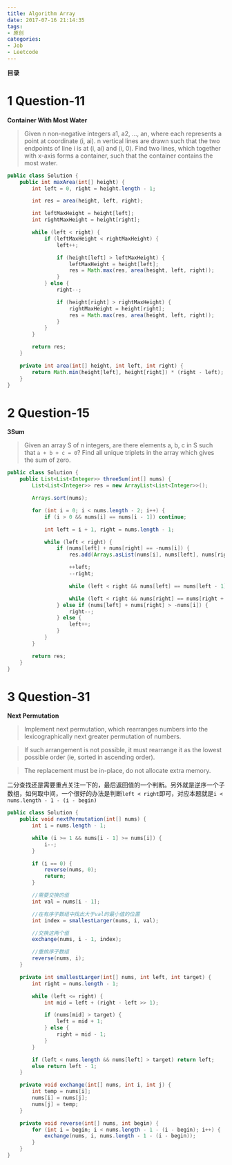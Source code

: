```yaml
---
title: Algorithm Array
date: 2017-07-16 21:14:35
tags:
- 原创
categories:
- Job
- Leetcode
---
```


__目录__

<!-- toc -->
<!--more-->

# 1 Question-11

__Container With Most Water__

> Given n non-negative integers a1, a2, ..., an, where each represents a point at coordinate (i, ai). n vertical lines are drawn such that the two endpoints of line i is at (i, ai) and (i, 0). Find two lines, which together with x-axis forms a container, such that the container contains the most water.

```Java
public class Solution {
    public int maxArea(int[] height) {
        int left = 0, right = height.length - 1;

        int res = area(height, left, right);

        int leftMaxHeight = height[left];
        int rightMaxHeight = height[right];

        while (left < right) {
            if (leftMaxHeight < rightMaxHeight) {
                left++;

                if (height[left] > leftMaxHeight) {
                    leftMaxHeight = height[left];
                    res = Math.max(res, area(height, left, right));
                }
            } else {
                right--;

                if (height[right] > rightMaxHeight) {
                    rightMaxHeight = height[right];
                    res = Math.max(res, area(height, left, right));
                }
            }
        }

        return res;
    }

    private int area(int[] height, int left, int right) {
        return Math.min(height[left], height[right]) * (right - left);
    }
}
```

# 2 Question-15

__3Sum__

> Given an array S of n integers, are there elements a, b, c in S such that `a + b + c = 0`? Find all unique triplets in the array which gives the sum of zero.

```Java
public class Solution {
    public List<List<Integer>> threeSum(int[] nums) {
        List<List<Integer>> res = new ArrayList<List<Integer>>();

        Arrays.sort(nums);

        for (int i = 0; i < nums.length - 2; i++) {
            if (i > 0 && nums[i] == nums[i - 1]) continue;

            int left = i + 1, right = nums.length - 1;

            while (left < right) {
                if (nums[left] + nums[right] == -nums[i]) {
                    res.add(Arrays.asList(nums[i], nums[left], nums[right]));

                    ++left;
                    --right;

                    while (left < right && nums[left] == nums[left - 1]) left++;

                    while (left < right && nums[right] == nums[right + 1]) right--;
                } else if (nums[left] + nums[right] > -nums[i]) {
                    right--;
                } else {
                    left++;
                }
            }
        }

        return res;
    }
}
```

# 3 Question-31

__Next Permutation__

> Implement next permutation, which rearranges numbers into the lexicographically next greater permutation of numbers.

> If such arrangement is not possible, it must rearrange it as the lowest possible order (ie, sorted in ascending order).

> The replacement must be in-place, do not allocate extra memory.

二分查找还是需要重点关注一下的，最后返回值的一个判断。另外就是逆序一个子数组，如何取中间，一个很好的办法是判断`left < right`即可，对应本题就是`i < nums.length - 1 - (i - begin)`

```Java
public class Solution {
    public void nextPermutation(int[] nums) {
        int i = nums.length - 1;

        while (i >= 1 && nums[i - 1] >= nums[i]) {
            i--;
        }

        if (i == 0) {
            reverse(nums, 0);
            return;
        }

        //需要交换的值
        int val = nums[i - 1];

        //在有序子数组中找出大于val的最小值的位置
        int index = smallestLarger(nums, i, val);

        //交换这两个值
        exchange(nums, i - 1, index);

        //重排序子数组
        reverse(nums, i);
    }

    private int smallestLarger(int[] nums, int left, int target) {
        int right = nums.length - 1;

        while (left <= right) {
            int mid = left + (right - left >> 1);

            if (nums[mid] > target) {
                left = mid + 1;
            } else {
                right = mid - 1;
            }
        }

        if (left < nums.length && nums[left] > target) return left;
        else return left - 1;
    }

    private void exchange(int[] nums, int i, int j) {
        int temp = nums[i];
        nums[i] = nums[j];
        nums[j] = temp;
    }

    private void reverse(int[] nums, int begin) {
        for (int i = begin; i < nums.length - 1 - (i - begin); i++) {
            exchange(nums, i, nums.length - 1 - (i - begin));
        }
    }
}
```
